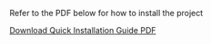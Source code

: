 Refer to the PDF below for how to install the project

[Download Quick Installation Guide PDF](/quick-installation-guide.pdf)
